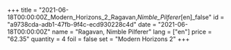 +++
title = "2021-06-18T00:00:00Z_Modern_Horizons_2_Ragavan,_Nimble_Pilferer_[en]_false"
id = "a9738cda-adb1-47fb-9f4c-ecd930228c4d"
date = "2021-06-18T00:00:00Z"
name = "Ragavan, Nimble Pilferer"
lang = ["en"]
price = "62.35"
quantity = 4
foil = false
set = "Modern Horizons 2"
+++
